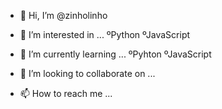 - 👋 Hi, I’m @zinholinho
- 👀 I’m interested in ...
    ºPython
    ºJavaScript
- 🌱 I’m currently learning ...
    ºPyhton
    ºJavaScript
- 💞️ I’m looking to collaborate on ...
    
- 📫 How to reach me ...

<!---
zinholinho/zinholinho is a ✨ special ✨ repository because its `README.md` (this file) appears on your GitHub profile.
You can click the Preview link to take a look at your changes.
--->
